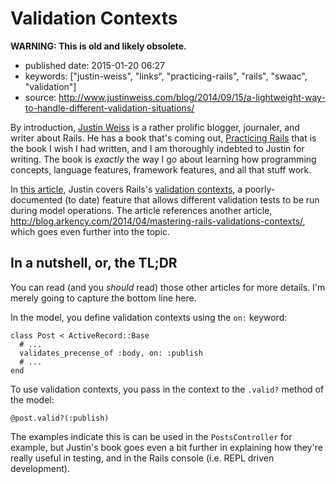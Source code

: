 Validation Contexts
===================

**WARNING: This is old and likely obsolete.**

-   published date: 2015-01-20 06:27
-   keywords: \[\"justin-weiss\", \"links\", \"practicing-rails\", \"rails\", \"swaac\", \"validation\"\]
-   source: <http://www.justinweiss.com/blog/2014/09/15/a-lightweight-way-to-handle-different-validation-situations/>

By introduction, [Justin Weiss](http://www.justinweiss.com) is a rather prolific blogger, journaler, and writer about Rails. He has a book that\'s coming out, [Practicing Rails](http://www.justinweiss.com/book) that is the book I wish I had written, and I am thoroughly indebted to Justin for writing. The book is *exactly* the way I go about learning how programming concepts, language features, framework features, and all that stuff work.

In [this article](http://www.justinweiss.com/blog/2014/09/15/a-lightweight-way-to-handle-different-validation-situations/), Justin covers Rails\'s [validation contexts](http://api.rubyonrails.org/classes/ActiveModel/Validations.html#method-i-valid-3F), a poorly-documented (to date) feature that allows different validation tests to be run during model operations. The article references another article, <http://blog.arkency.com/2014/04/mastering-rails-validations-contexts/>, which goes even further into the topic.

In a nutshell, or, the TL;DR
----------------------------

You can read (and you *should* read) those other articles for more details. I\'m merely going to capture the bottom line here.

In the model, you define validation contexts using the `on:` keyword:

``` {.ruby}
class Post < ActiveRecord::Base
  # ...
  validates_precense_of :body, on: :publish
  # ...
end
```

To use validation contexts, you pass in the context to the `.valid?` method of the model:

``` {.ruby}
@post.valid?(:publish)
```

The examples indicate this is can be used in the `PostsController` for example, but Justin\'s book goes even a bit further in explaining how they\'re really useful in testing, and in the Rails console (i.e. REPL driven development).
